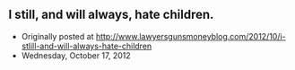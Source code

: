 ## I still, and will always, hate children.

 * Originally posted at http://www.lawyersgunsmoneyblog.com/2012/10/i-stlill-and-will-always-hate-children
 * Wednesday, October 17, 2012

